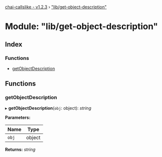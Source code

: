 [chai-callslike - v1.2.3](../README.md) › ["lib/get-object-description"](_lib_get_object_description_.md)

# Module: "lib/get-object-description"

## Index

### Functions

* [getObjectDescription](_lib_get_object_description_.md#getobjectdescription)

## Functions

###  getObjectDescription

▸ **getObjectDescription**(`obj`: object): *string*

**Parameters:**

Name | Type |
------ | ------ |
`obj` | object |

**Returns:** *string*
